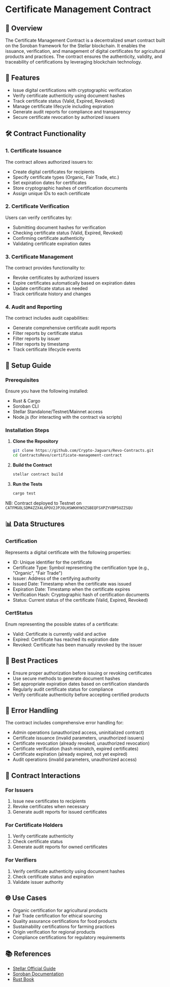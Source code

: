 # Certificate Management Contract

## 🎯 Overview
The Certificate Management Contract is a decentralized smart contract built on the Soroban framework for the Stellar blockchain. It enables the issuance, verification, and management of digital certificates for agricultural products and practices. The contract ensures the authenticity, validity, and traceability of certifications by leveraging blockchain technology.

## 📜 Features
- Issue digital certifications with cryptographic verification
- Verify certificate authenticity using document hashes
- Track certificate status (Valid, Expired, Revoked)
- Manage certificate lifecycle including expiration
- Generate audit reports for compliance and transparency
- Secure certificate revocation by authorized issuers

## 🛠 Contract Functionality
### **1. Certificate Issuance**
The contract allows authorized issuers to:
- Create digital certificates for recipients
- Specify certificate types (Organic, Fair Trade, etc.)
- Set expiration dates for certificates
- Store cryptographic hashes of certification documents
- Assign unique IDs to each certificate

### **2. Certificate Verification**
Users can verify certificates by:
- Submitting document hashes for verification
- Checking certificate status (Valid, Expired, Revoked)
- Confirming certificate authenticity
- Validating certificate expiration dates

### **3. Certificate Management**
The contract provides functionality to:
- Revoke certificates by authorized issuers
- Expire certificates automatically based on expiration dates
- Update certificate status as needed
- Track certificate history and changes

### **4. Audit and Reporting**
The contract includes audit capabilities:
- Generate comprehensive certificate audit reports
- Filter reports by certificate status
- Filter reports by issuer
- Filter reports by timestamp
- Track certificate lifecycle events

## 🚀 Setup Guide
### **Prerequisites**
Ensure you have the following installed:
- Rust & Cargo
- Soroban CLI
- Stellar Standalone/Testnet/Mainnet access
- Node.js (for interacting with the contract via scripts)

### **Installation Steps**
1. **Clone the Repository**
   ```bash
   git clone https://github.com/Crypto-Jaguars/Revo-Contracts.git
   cd ContractsRevo/certificate-management-contract
   ```
2. **Build the Contract**
   ```bash
   stellar contract build
   ```
3. **Run the Tests**
   ```bash
   cargo test
   ```

NB: Contract deployed to Testnet on `CATFMGOLSDM4ZZX4L6POV2JPJOLHSWKHYW3ZSBEQFSXPZYVBP5UZZSQU`

## 📊 Data Structures
### **Certification**
Represents a digital certificate with the following properties:
- ID: Unique identifier for the certificate
- Certificate Type: Symbol representing the certification type (e.g., "Organic", "Fair Trade")
- Issuer: Address of the certifying authority
- Issued Date: Timestamp when the certificate was issued
- Expiration Date: Timestamp when the certificate expires
- Verification Hash: Cryptographic hash of certification documents
- Status: Current status of the certificate (Valid, Expired, Revoked)

### **CertStatus**
Enum representing the possible states of a certificate:
- Valid: Certificate is currently valid and active
- Expired: Certificate has reached its expiration date
- Revoked: Certificate has been manually revoked by the issuer

## 📌 Best Practices
- Ensure proper authorization before issuing or revoking certificates
- Use secure methods to generate document hashes
- Set appropriate expiration dates based on certification standards
- Regularly audit certificate status for compliance
- Verify certificate authenticity before accepting certified products

## 📖 Error Handling
The contract includes comprehensive error handling for:
- Admin operations (unauthorized access, uninitialized contract)
- Certificate issuance (invalid parameters, unauthorized issuers)
- Certificate revocation (already revoked, unauthorized revocation)
- Certificate verification (hash mismatch, expired certificates)
- Certificate expiration (already expired, not yet expired)
- Audit operations (invalid parameters, unauthorized access)

## 🔄 Contract Interactions
### **For Issuers**
1. Issue new certificates to recipients
2. Revoke certificates when necessary
3. Generate audit reports for issued certificates

### **For Certificate Holders**
1. Verify certificate authenticity
2. Check certificate status
3. Generate audit reports for owned certificates

### **For Verifiers**
1. Verify certificate authenticity using document hashes
2. Check certificate status and expiration
3. Validate issuer authority

## 🌐 Use Cases
- Organic certification for agricultural products
- Fair Trade certification for ethical sourcing
- Quality assurance certifications for food products
- Sustainability certifications for farming practices
- Origin verification for regional products
- Compliance certifications for regulatory requirements

## 📚 References
- [Stellar Official Guide](https://developers.stellar.org/docs/)
- [Soroban Documentation](https://soroban.stellar.org/)
- [Rust Book](https://doc.rust-lang.org/book/)

